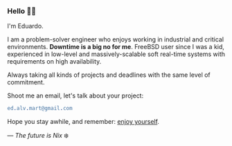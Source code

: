 ### Hello 👋🏻

I'm Eduardo.

I am a problem-solver engineer who enjoys working in industrial and critical environments. **Downtime is a big no for me**. FreeBSD user since I was a kid, experienced in low-level and massively-scalable soft real-time systems with requirements on high availability.

Always taking all kinds of projects and deadlines with the same level of commitment.

Shoot me an email, let's talk about your project:

```erl
ed.alv.mart@gmail.com
```

Hope you stay awhile, and remember: [enjoy yourself](https://www.youtube.com/watch?v=qzj4gHuH2LA).

&mdash; *The future is Nix* :snowflake:

